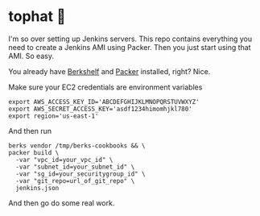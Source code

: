 # tophat :tophat:

I'm so over setting up Jenkins servers. This repo contains everything you need to create a Jenkins AMI using Packer. Then you just start using that AMI. So easy.

You already have [Berkshelf](http://berkshelf.com/) and [Packer](https://www.packer.io/intro/getting-started/setup.html) installed, right? Nice.

Make sure your EC2 credentials are environment variables

    export AWS_ACCESS_KEY_ID='ABCDEFGHIJKLMNOPQRSTUVWXYZ'
    export AWS_SECRET_ACCESS_KEY='asdf1234himomhjkl780'
    export region='us-east-1'

And then run

    berks vendor /tmp/berks-cookbooks && \
    packer build \
      -var "vpc_id=your_vpc_id" \
      -var "subnet_id=your_subnet_id" \
      -var "sg_id=your_securitygroup_id" \
      -var "git_repo=url_of_git_repo" \
      jenkins.json 

And then go do some real work.
